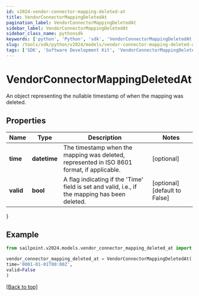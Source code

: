 ```yaml
---
id: v2024-vendor-connector-mapping-deleted-at
title: VendorConnectorMappingDeletedAt
pagination_label: VendorConnectorMappingDeletedAt
sidebar_label: VendorConnectorMappingDeletedAt
sidebar_class_name: pythonsdk
keywords: ['python', 'Python', 'sdk', 'VendorConnectorMappingDeletedAt', 'V2024VendorConnectorMappingDeletedAt'] 
slug: /tools/sdk/python/v2024/models/vendor-connector-mapping-deleted-at
tags: ['SDK', 'Software Development Kit', 'VendorConnectorMappingDeletedAt', 'V2024VendorConnectorMappingDeletedAt']
---
```


# VendorConnectorMappingDeletedAt

An object representing the nullable timestamp of when the mapping was deleted.

## Properties

Name | Type | Description | Notes
------------ | ------------- | ------------- | -------------
**time** | **datetime** | The timestamp when the mapping was deleted, represented in ISO 8601 format, if applicable. | [optional] 
**valid** | **bool** | A flag indicating if the 'Time' field is set and valid, i.e., if the mapping has been deleted. | [optional] [default to False]
}

## Example

```python
from sailpoint.v2024.models.vendor_connector_mapping_deleted_at import VendorConnectorMappingDeletedAt

vendor_connector_mapping_deleted_at = VendorConnectorMappingDeletedAt(
time='0001-01-01T00:00Z',
valid=False
)

```
[[Back to top]](#) 

